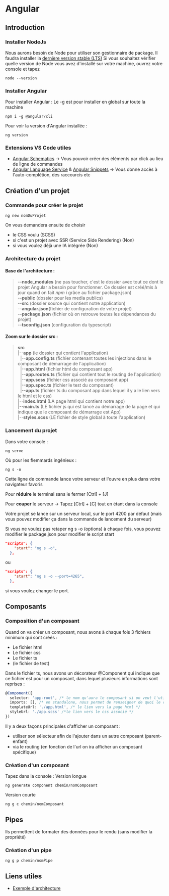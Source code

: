 # Angular
## Introduction
### Installer NodeJs 
Nous aurons besoin de Node pour utiliser son gestionnaire de package. Il faudra installer la [dernière version stable (LTS)](https://nodejs.org/fr/download)
Si vous souhaitez vérifier quelle version de Node vous avez d'installé sur votre machine, ouvrez votre console et tapez
```
node --version
```

### Installer Angular
Pour installer Angular : 
Le -g est pour installer en global sur toute la machine
```
npm i -g @angular/cli
```
Pour voir la version d'Angular installée :
```
ng version
```

### Extensions VS Code utiles
* [Angular Schematics](https://marketplace.visualstudio.com/items?itemName=cyrilletuzi.angular-schematics) → Vous pouvoir créer des éléments par click au lieu de ligne de commandes
* [Angular Language Service](https://marketplace.visualstudio.com/items?itemName=Angular.ng-template) & [Angular Snippets](https://marketplace.visualstudio.com/items?itemName=johnpapa.Angular2) → Vous donne accès à l'auto-complétion, des raccourcis etc

## Création d'un projet
### Commande pour créer le projet
```
ng new nomDuProjet
```
On vous demandera ensuite de choisir
* le CSS voulu (SCSS)
* si c'est un projet avec SSR (Service Side Rendering) (Non)
* si vous voulez déjà une IA intégrée (Non)

### Architecture du projet
#### Base de l'architecture :
>--**node_modules** (ne pas toucher, c'est le dossier avec tout ce dont le projet Angular a besoin pour fonctionner. Ce dossier est créé/mis à jour quand on fait *npm i* grâce au fichier package.json)\
--**public** (dossier pour les media publics)\
--**src** (dossier source qui contient notre application)\
--**angular.json**(fichier de configuration de votre projet) \
--**package.json** (fichier où on retrouve toutes les dépendances du projet)\
--**tsconfig.json** (configuration du typescript)

#### Zoom sur le dossier src :
>**src**\
|--**app** (le dossier qui contient l'application) \
&nbsp;&nbsp;|--**app.config.ts** (fichier contenant toutes les injections dans le composant de démarrage de l'application)\
&nbsp;&nbsp;|--**app.html** (fichier html du composant app)\
&nbsp;&nbsp;|--**app.routes.ts** (fichier qui contient tout le routing de l'application)\
&nbsp;&nbsp;|--**app.scss** (fichier css associé au composant app)\
&nbsp;&nbsp;|--**app.spec.ts** (fichier le test du composant)\
&nbsp;&nbsp;|--**app.ts** (fichier ts du composant app dans lequel il y a le lien vers le html et le css)\
|--**index.html** (LA page html qui contient notre app)\
|--**main.ts** (LE fichier js qui est lancé au démarrage de la page et qui indique que le composant de démarrage est App)\
|--**styles.scss** (LE fichier de style global à toute l'application)

### Lancement du projet
Dans votre console :
```
ng serve
```
Où pour les flemmards ingénieux :
```
ng s -o 
```
Cette ligne de commande lance votre serveur et l'ouvre en plus dans votre navigateur favoris

Pour **réduire** le terminal sans le fermer [Ctrl] + [J] 

Pour **couper** le serveur -> Tapez [Ctrl] + [C] tout en étant dans la console

Votre projet se lance sur un serveur local, sur le port 4200 par défaut (mais vous pouvez modifier ça dans la commande de lancement du serveur)

Si vous ne voulez pas retaper ng s -o (options) à chaque fois, vous pouvez modifier le package.json pour modifier le script start 
```json
"scripts": {
    "start": "ng s -o",
  },
```
ou 
```json
"scripts": {
    "start": "ng s -o --port=4265",
  },
```
si vous voulez changer le port.

## Composants

### Composition d'un composant
Quand on va créer un composant, nous avons à chaque fois 3 fichiers minimum qui sont créés :
* Le fichier html
* Le fichier css
* Le fichier ts
* (le fichier de test)

Dans le fichier ts, nous avons un décorateur @Component qui indique que ce fichier est pour un composant, dans lequel plusieurs informations sont reprises :
```ts
@Component({
  selector: 'app-root', /* le nom qu'aura le composant si on veut l'utiliser dans le html */
  imports: [], /* en standalone, nous permet de renseigner de quoi le composant à besoin pour fonctionner */
  templateUrl: './app.html', /* le lien vers la page html */
  styleUrl: './app.scss' /*le lien vers le css associé */
})
```

Il y a deux façons principales d'afficher un composant :
* utiliser son sélecteur afin de l'ajouter dans un autre composant (parent-enfant)
* via le routing (en fonction de l'url on ira afficher un composant spécifique)

### Création d'un composant
Tapez dans la console :
Version longue
```
ng generate component chemin/nomComposant
```

Version courte 
```
ng g c chemin/nomComposant
```
## Pipes
Ils permettent de formater des données pour le rendu (sans modifier la propriété)
### Création d'un pipe
```
ng g p chemin/nomPipe
```

## Liens utiles
* [Exemple d'architecture](https://www.angular.courses/blog/angular-folder-structure-guide)